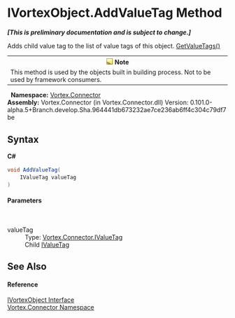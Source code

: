 # IVortexObject.AddValueTag Method 
 _**\[This is preliminary documentation and is subject to change.\]**_

Adds child value tag to the list of value tags of this object. <a href="M_Vortex_Connector_IVortexObject_GetValueTags.md">GetValueTags()</a>
&nbsp;<table><tr><th>![Note](media/AlertNote.png) Note</th></tr><tr><td>This method is used by the objects built in building process. Not to be used by framework consumers.</td></tr></table>&nbsp;
**Namespace:**&nbsp;<a href="N_Vortex_Connector.md">Vortex.Connector</a><br />**Assembly:**&nbsp;Vortex.Connector (in Vortex.Connector.dll) Version: 0.101.0-alpha.5+Branch.develop.Sha.964441db673232ae7ce236ab6ff4c304c79df7be

## Syntax

**C#**<br />
``` C#
void AddValueTag(
	IValueTag valueTag
)
```


#### Parameters
&nbsp;<dl><dt>valueTag</dt><dd>Type: <a href="T_Vortex_Connector_IValueTag.md">Vortex.Connector.IValueTag</a><br />Child <a href="T_Vortex_Connector_IValueTag.md">IValueTag</a></dd></dl>

## See Also


#### Reference
<a href="T_Vortex_Connector_IVortexObject.md">IVortexObject Interface</a><br /><a href="N_Vortex_Connector.md">Vortex.Connector Namespace</a><br />